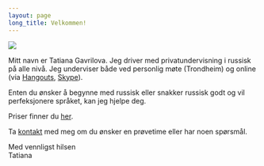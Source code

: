 ```yaml
---
layout: page
long_title: Velkommen!
---
```


<img class="img-rounded" src="{{ site.baseurl }}/images/photo.jpg"/>

Mitt navn er Tatiana Gavrilova. Jeg driver med privatundervisning i russisk på alle nivå. Jeg underviser både ved personlig møte (Trondheim) og online (via [Hangouts](https://www.google.com/+/learnmore/hangouts/), [Skype](http://www.skype.com/)).

Enten du ønsker å begynne med russisk eller snakker russisk godt og vil perfeksjonere språket, kan jeg hjelpe deg.

Priser finner du [her](/prices).

Ta [kontakt](/contacts) med meg om du ønsker en prøvetime eller har noen spørsmål.

Med vennligst hilsen<br/>
Tatiana
